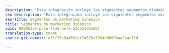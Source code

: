 ```yaml
---
description: 'Esta integración incluye los siguientes segmentos dinámicos de marketing '
seo-description: 'Esta integración incluye los siguientes segmentos dinámicos de marketing '
seo-title: Segmentos de marketing dinámico
title: Segmentos de marketing dinámico
uuid: 0090b356-pace-423e-aefe-61ce23d5a86f
translation-type: tm+mt
source-git-commit: a31f25e8a4681cf34525a7994b00580aa3aac15d

---
```




